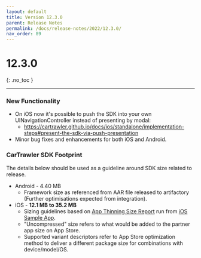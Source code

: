 ```yaml
---
layout: default
title: Version 12.3.0
parent: Release Notes
permalink: /docs/release-notes/2022/12.3.0/
nav_order: 89
---
```


# 12.3.0

{: .no_toc }

---

### New Functionality

* On iOS now it's possible to push the SDK into your own UINavigationController instead of presenting by modal:
    * <a href="https://cartrawler.github.io/docs/ios/standalone/implementation-steps#present-the-sdk-via-push-presentation" target="_blank">https://cartrawler.github.io/docs/ios/standalone/implementation-steps#present-the-sdk-via-push-presentation</a>
* Minor bug fixes and enhancements for both iOS and Android.

### CarTrawler SDK Footprint
The details below should be used as a guideline around SDK size related to release.
* Android - 4.40 MB
  * Framework size as referenced from AAR file released to artifactory (Further optimisations expected from integration).
* iOS - **12.1 MB to 35.2 MB**
    * Sizing guidelines based on <a href="https://github.com/cartrawler/cartrawler.github.io/blob/master/ios-report.txt" target="_blank">App Thinning Size Report</a> run from <a href="https://github.com/cartrawler/cartrawler-ios-integration" target="_blank">iOS Sample App</a>.
    * "Uncompressed" size refers to what would be added to the partner app size on App Store.
    * Supported variant descriptors refer to App Store optimization method to deliver a different package size for combinations with device/model/OS.
